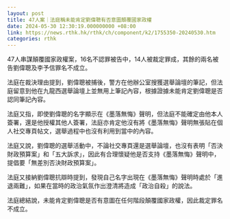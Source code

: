 ```yaml
---
layout: post
title: 47人案｜法庭稱未能肯定劉偉聰有否意圖顛覆國家政權
date: 2024-05-30 12:30:19.000000000 +08:00
link: https://news.rthk.hk/rthk/ch/component/k2/1755350-20240530.htm
categories: rthk
---
```


47人串謀顛覆國家政權案，16名不認罪被告中，14人被裁定罪成，其餘的兩名被告劉偉聰及李予信罪名不成立。

法庭在裁決理由提到，劉偉聰被捕後，警方在他辦公室搜獲選舉論壇的筆記，但法庭留意到他在九龍西選舉論壇上並無用上筆記內容，根據證據未能肯定劉偉聰是否認同筆記內容。

法庭又指，即使劉偉聰的名字顯示在《墨落無悔》聲明，但法庭不能確定由他本人簽署，還是他授權其他人簽署，法庭亦肯定他沒有將《墨落無悔》聲明無張貼在個人社交專頁帖文，選舉過程中也沒有利用到當中的內容。

法庭又說，劉偉聰的選舉活動中，不論社交專頁還是選舉論壇，也沒有表明「否決財政預算案」和「五大訴求」，因此有合理懷疑他是否支持《墨落無悔》聲明中，提倡要「無差別否決財政預算案」。

法庭又接納劉偉聰抗辯時提到，發現自己名字出現在《墨落無悔》聲明時處於「進退兩難」，如果在當時的政治氣氛作出澄清將造成「政治自殺」的說法。

法庭總結說，未能肯定劉偉聰是否有意圖在任何階段顛覆國家政權，因此裁定罪名不成立。
